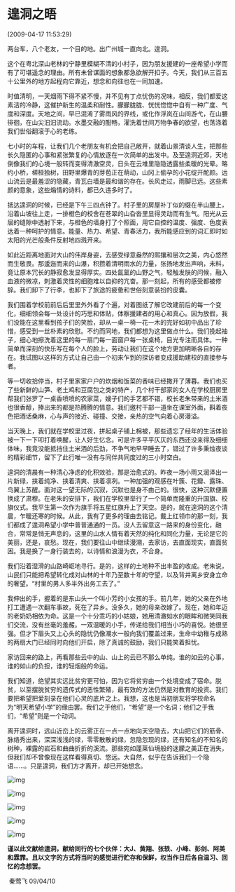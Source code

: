 # 遑洞之晤

(2009-04-17 11:53:29)

   两台车，八个老友，一个目的地。出广州城一直向北。遑洞。

​    这个在粤北深山老林的宁静里模糊不清的小村子，因为朋友援建的一座希望小学而有了可堪遥念的理由。所有未曾谋面的想象都急欲解开扣子。今天，我们从三百五十公里外的地方起程向它靠近，想念和向往也在一同加速。

​    时值清明，一天烟雨下得不紧不慢，并不见有丁点忧伤的况味，相反，我们都爱这素洁的冷静，这催护新生的温柔和耐性。朦朦胧胧、恍恍惚惚中自有一种广度、气度和深度。天地之间，早已混淆了雾雨风的界线，或化作浮岚在山间游弋，在山腰徘徊，在山尖汩汩流动。水墨交融的酣畅，濯洗着世间万物争春的欲望，也荡涤着我们世俗翻滚于心的老练。

​    七小时的车程，让我们几个老朋友有机会把自己敞开，就着山景清谈人生，把那些长久隐匿的心事和紧张繁复的心情放逐在一次简单的出发中。及至遑洞近郊，天地倒像我们的心境一般转而变得清澈空灵，日头在云堆里隐隐透露些柔暖的光晕。略约小桥，槎桠独树，田野里爆青的芽苞正在萌动，山冈上偷孕的小花绽开酡颜。远山流云是最羞涩的隐藏，青瓦白墙是最和谐的存在。长风走过，雨脚已远。这些素颜的意象，这些煽情的诗料，都已久违多时了。

​    抵达遑洞的时候，已经是下午三四点钟了。村子里的房屋补丁似的缀在半山腰上，沿着山坡往上走，一排橙色的校舍在苍翠的山旮沓里显得灵动而有生气。阳光从云层的缝隙中透射下来，与橙色的墙身打了个照面，用它自控的温度、强度、色度表达着一种呵护的情意。能量、热力、希望、青春活力，我所能感应到的词汇即时如太阳的光芒般条件反射地四溅开来。

​    如此近距离地面对大山的伟岸身姿，去感受绿意盎然的熙攘和层次之美，内心悠然而生敬畏。那逶迤而来的山瀑，积攒着清明雨水的力量，张扬地发出声响，未料，竟让原本冗长的静寂愈发显得厚实。四处氤氲的山野之气，轻触发肤的问候，融入血液的微凉，刺激着灵性的细胞难以自抑的亢奋。那一刻起，所有的感受都被修辞。我们卸下了行李，也卸下了旅途的疲惫和世俗刻意装扮的皮囊。

​    我们围着学校前前后后里里外外看了个遍，对着图纸了解它改建前后的每一个变化，细细领会每一处设计的巧思和体贴，体察援建者的用心和真心。因为放假，我们没能在这里看到孩子们的笑脸，却从一桌一椅一花一木的完好如初中品出了珍惜，感受到一丝朴素的欣慰。不约而同地，我们都想为这里做点什么。我们挽起袖子，细心地擦洗着这里的每一扇门每一面窗户每一张桌椅，目光专注而具体。一种简单而深刻的快乐写在每个人的脸上，劳动让我们在这个地方更加明晰各自的存在。我试图以这样的方式让自己由一个初来乍到的探访者变成援助建校的直接参与者。

​    等一切收拾停当，村子里家家户户的炊烟和饭菜的香味已经撒开了薄暮。我们也买了些新鲜的山笋、老土鸡和豆腐包之类的特产，几个村干部家的女人在学校厨房里帮我们张罗了一桌香喷喷的农家菜，嫂子们的手艺都不错，校长老朱带来的土米酒也很香醇，捧出来的都是热腾腾的情意。我们邀村干部一道坐在课室外面，斟着夜色把酒话桑麻，心与声的接近、碰撞、交接，亲热的空气向着心房漫溢。

​    当天晚上，我们就在学校里过夜，拼起桌子铺上棉被，那些遗忘了经年的生活体验被一下一下叩打着唤醒，让人好生忆念。可是许多平平仄仄的东西还没来得及细细体味，我竟没能抵挡住土米酒的后劲，不争气地早早睡去了，错过了许多秉烛夜谈的精彩细节，留下了此行唯一没有与同伴共同度过的三小时空白。

 

​    遑洞的清晨有一种清心净虑的化积效验，那是治愈式的。昨夜一场小雨又润泽出一片新绿，挟着纯净、挟着清爽、挟着凛冽。一种加强的观感在叶簇、花瓣、露珠、鸟翼上苏醒。面对这一望无际的沉寂，沉默也是身不由己的。很快，这种沉默便置换成了肃穆。在老朱的安排下，我们在学校里举行了一个简单而隆重的升国旗、校旗仪式。我平生第一次作为旗手将五星红旗升上了天空。是的，就在遑洞的这个清晨，乍暖还寒的时候。从此，我有了更多的理由去铭记。戴上红领巾的那一刻，我们都成了遑洞希望小学中普普通通的一员。没人去留意这一路来的身份变化，融合，常常是悄无声息的，这里的山水人情有着天然的纯化和同化力量，无论是它的美丽，还是，哀愁。现在，我们要往山中继续漫溯，去家访，去直面现实，直面贫困。我是换了一身行装去的，以诗情和浪漫为衣，不合身。

​    我们沿着湿滑的山路崎岖地寻行。是的，这样的土地种不出丰盈的收成。老朱说，山民们只能把希望转化成对山林的十年乃至数十年的守望，以及背井离乡安身立命的奢望。“村里的男人多半外出务工去了。”

​    我伸出的手，握着的是东山头一个叫小芳的小女孩的手。前几年，她的父亲在外地打工遭遇一次翻车事故，死在了异乡。没多久，她的母亲改嫁了。现在，她和年迈的老奶奶相依为命。这是一个十分乖巧的小姑娘，她用清澈如水的眼眸和微笑同我们交流，没有丝毫的羞赧。一双温暖的小手，传递给我们相当小巧的喜悦。她很坚强。但才下眉头又上心头的隐忧仍像潮水一般向我们覆盖过来，生命中幼稚与成熟的两扇大门已经同时向他们开启，除了真诚的鼓励，我们只能笑着担忧。

​    家访回来的路上，再看那些云中的山、山上的云已不那么单纯。谁的如云的心事，谁的如山的负担，谁的轻烟般的命运。

 

​    我们知道，绝望其实远比贫穷更可怕，因为它将贫穷由一个处境变成了宿命。脱贫，以至摆脱贫穷的遗传式的恶性繁殖，最有效的方法仍然是对教育的投资。我们要把希望把爱刻录在他们心灵的底片之上。我想，这也是当初朋友将学校命名为“明天希望小学”的缘由罢。我们之于他们，“希望”是一个名词；他们之于我们，“希望”则是一个动词。

 

​    离开遑洞时，远山近峦上的云雾正在一点一点地向天空隐去，大山把它们的筋骨、脉络秀出来，深深浅浅的绿，零零散散的绿，忽隐忽现的绿，还有知名的不知名的树种，裸露的岩石和曲曲折折的溪流。那些宛如蓬莱仙境般的迷朦之美正在消失，但我们却不曾像现在这样看得真切、悠远。大自然，似乎在告诉我们一个隐语……。只是遑洞，我们方才离开，却已开始想念。

![img](assets/4921d1a2x71f4594564ba&690.jpg)

![img](assets/4921d1a2x738b9c69114a&690.jpg)

![img](assets/4921d1a2x738b8c9b7ee6&690.jpg)

![img](assets/4921d1a2x738b6fff44de&690.jpg)

![img](assets/4921d1a2x738b4902af36&690.jpg)

**谨以此文献给遑洞，献给同行的七个伙伴：大J、黄翔、张轶、小峰、彭剑、阿美和霖霏。且以文字的方式将当时的感觉进行贮存和保鲜，权当作日后各自温习、回忆的念想罢。**

​                                                       秦莺飞    09/04/10